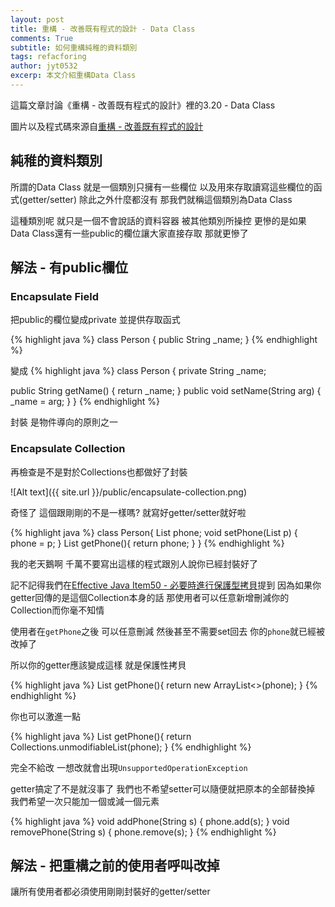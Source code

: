 ```yaml
---
layout: post
title: 重構 - 改善既有程式的設計 - Data Class
comments: True
subtitle: 如何重構純稚的資料類別
tags: refacforing
author: jyt0532
excerp: 本文介紹重構Data Class
---
```


這篇文章討論《重構 - 改善既有程式的設計》裡的3.20 - Data Class

圖片以及程式碼來源自[重構 - 改善既有程式的設計](https://www.tenlong.com.tw/products/9789861547534)


## 純稚的資料類別

所謂的Data Class 就是一個類別只擁有一些欄位 以及用來存取讀寫這些欄位的函式(getter/setter) 除此之外什麼都沒有 那我們就稱這個類別為Data Class

這種類別呢 就只是一個不會說話的資料容器 被其他類別所操控 更慘的是如果Data Class還有一些public的欄位讓大家直接存取 那就更慘了


## 解法 - 有public欄位

### Encapsulate Field

把public的欄位變成private 並提供存取函式

{% highlight java %}
class Person {
  public String _name;
}
{% endhighlight %}

變成
{% highlight java %}
class Person {
  private String _name;

  public String getName() {
    return _name;
  }
  public void setName(String arg) {
    _name = arg;
  }
}
{% endhighlight %}

封裝 是物件導向的原則之一

### Encapsulate Collection

再檢查是不是對於Collections也都做好了封裝

![Alt text]({{ site.url }}/public/encapsulate-collection.png)

奇怪了 這個跟剛剛的不是一樣嗎? 就寫好getter/setter就好啦

{% highlight java %}
class Person{
    List<String> phone;
    void setPhone(List<String> p) {
        phone = p;
    }
    List<String> getPhone(){
        return phone;
    }
}
{% endhighlight %}

我的老天鵝啊 千萬不要寫出這樣的程式跟別人說你已經封裝好了

記不記得我們在[Effective Java Item50 - 必要時進行保護型拷貝](/2017/09/26/make-defensive-copies-when-needed/)提到 因為如果你getter回傳的是這個Collection本身的話 那使用者可以任意新增刪減你的Collection而你毫不知情

使用者在`getPhone`之後 可以任意刪減 然後甚至不需要set回去 你的`phone`就已經被改掉了

所以你的getter應該變成這樣 就是保護性拷貝

{% highlight java %}
List<String> getPhone(){
  return new ArrayList<>(phone);
}
{% endhighlight %}

你也可以激進一點 

{% highlight java %}
List<String> getPhone(){
  return Collections.unmodifiableList(phone);
}
{% endhighlight %}

完全不給改 一想改就會出現`UnsupportedOperationException`

getter搞定了不是就沒事了 我們也不希望setter可以隨便就把原本的全部替換掉 
我們希望一次只能加一個或減一個元素

{% highlight java %}
void addPhone(String s) {
  phone.add(s);
}
void removePhone(String s) {
  phone.remove(s);
}
{% endhighlight %}

## 解法 - 把重構之前的使用者呼叫改掉

讓所有使用者都必須使用剛剛封裝好的getter/setter




